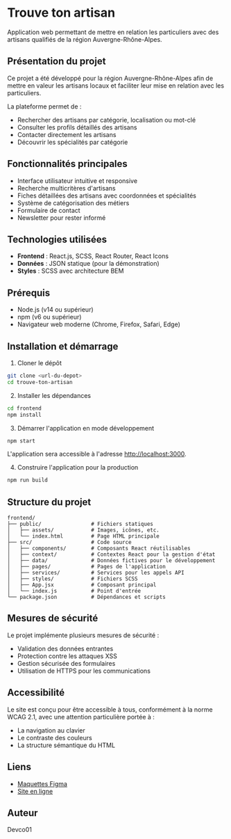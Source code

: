 # Trouve ton artisan

Application web permettant de mettre en relation les particuliers avec des artisans qualifiés de la région Auvergne-Rhône-Alpes.

## Présentation du projet

Ce projet a été développé pour la région Auvergne-Rhône-Alpes afin de mettre en valeur les artisans locaux et faciliter leur mise en relation avec les particuliers.

La plateforme permet de :
- Rechercher des artisans par catégorie, localisation ou mot-clé
- Consulter les profils détaillés des artisans
- Contacter directement les artisans
- Découvrir les spécialités par catégorie

## Fonctionnalités principales

- Interface utilisateur intuitive et responsive
- Recherche multicritères d'artisans
- Fiches détaillées des artisans avec coordonnées et spécialités
- Système de catégorisation des métiers
- Formulaire de contact
- Newsletter pour rester informé

## Technologies utilisées

- **Frontend** : React.js, SCSS, React Router, React Icons
- **Données** : JSON statique (pour la démonstration)
- **Styles** : SCSS avec architecture BEM

## Prérequis

- Node.js (v14 ou supérieur)
- npm (v6 ou supérieur)
- Navigateur web moderne (Chrome, Firefox, Safari, Edge)

## Installation et démarrage

1. Cloner le dépôt
```bash
git clone <url-du-depot>
cd trouve-ton-artisan
```

2. Installer les dépendances
```bash
cd frontend
npm install
```

3. Démarrer l'application en mode développement
```bash
npm start
```

L'application sera accessible à l'adresse [http://localhost:3000](http://localhost:3000).

4. Construire l'application pour la production
```bash
npm run build
```

## Structure du projet

```
frontend/
├── public/                # Fichiers statiques
│   ├── assets/            # Images, icônes, etc.
│   └── index.html         # Page HTML principale
├── src/                   # Code source
│   ├── components/        # Composants React réutilisables
│   ├── context/           # Contextes React pour la gestion d'état
│   ├── data/              # Données fictives pour le développement
│   ├── pages/             # Pages de l'application
│   ├── services/          # Services pour les appels API
│   ├── styles/            # Fichiers SCSS
│   ├── App.jsx            # Composant principal
│   └── index.js           # Point d'entrée
└── package.json           # Dépendances et scripts
```

## Mesures de sécurité

Le projet implémente plusieurs mesures de sécurité :
- Validation des données entrantes
- Protection contre les attaques XSS
- Gestion sécurisée des formulaires
- Utilisation de HTTPS pour les communications

## Accessibilité

Le site est conçu pour être accessible à tous, conformément à la norme WCAG 2.1, avec une attention particulière portée à :
- La navigation au clavier
- Le contraste des couleurs
- La structure sémantique du HTML

## Liens

- [Maquettes Figma](lien-vers-vos-maquettes)
- [Site en ligne](lien-vers-votre-site-déployé)

## Auteur

Devco01
